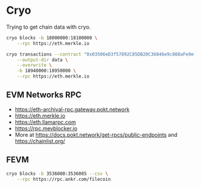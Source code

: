 # Cryo

Trying to get chain data with cryo.

```bash
cryo blocks -b 18000000:18100000 \
    --rpc https://eth.merkle.io

cryo transactions --contract "0x03506eD3f57892C85DB20C36846e9c808aFe9ef4" \
    --output-dir data \
    --overwrite \
    -b 18940000:18950000 \
    --rpc https://eth.merkle.io
```

## EVM Networks RPC

- https://eth-archival-rpc.gateway.pokt.network
- https://eth.merkle.io
- https://eth.llamarpc.com
- https://rpc.mevblocker.io
- More at https://docs.pokt.network/get-rpcs/public-endpoints and https://chainlist.org/

## FEVM

```bash
cryo blocks -b 3536080:3536085 --csv \
    --rpc https://rpc.ankr.com/filecoin
```
